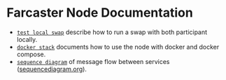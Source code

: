 # Farcaster Node Documentation

- [`test local swap`](./local-swap.md) describe how to run a swap with both participant locally.
- [`docker stack`](./docker-stack.md) documents how to use the node with docker and docker compose.
- [`sequence diagram`](./sequencediagram.txt) of message flow between services ([sequencediagram.org](https://sequencediagram.org/)).
